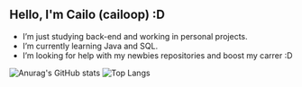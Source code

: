 ## Hello, I'm Cailo (cailoop) :D


-  I’m just studying back-end and working in personal projects.
-  I’m currently learning Java and SQL.
-  I’m looking for help with my newbies repositories and boost my carrer :D


![Anurag's GitHub stats](https://github-readme-stats.vercel.app/api?username=CailoPinheiro&show_icons=true&theme=tokyonight&hide_border=true&border_radius=10)
![Top Langs](https://github-readme-stats.vercel.app/api/top-langs/?username=CailoPinheiro&layout=compact&theme=tokyonight&hide_border=true&border_radius=10)
